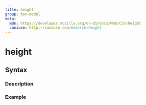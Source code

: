 ```yaml
---
title: height
group: box-model
meta:
  mdn: https://developer.mozilla.org/en-US/docs/Web/CSS/height
  caniuse: http://caniuse.com/#search=height
---
```


# height
<!--- Introduction for height, keep it brief and set the overall context -->

## Syntax
<!--- Introduce the various syntax for height -->

### Description
<!--- For each major section of syntax, provide a description explaining its usage further -->

### Example
<!--- Provide code examples for the syntax block you're currently describing -->